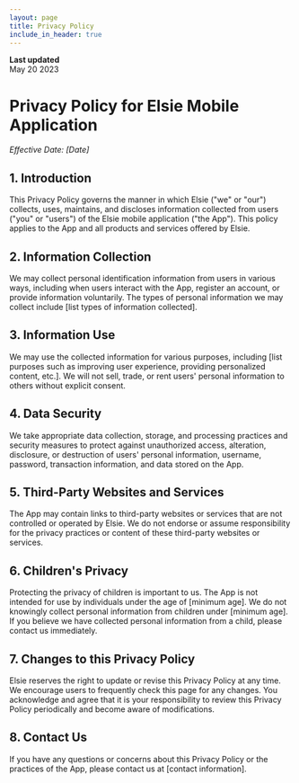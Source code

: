 ```yaml
---
layout: page
title: Privacy Policy
include_in_header: true
---
```


**Last updated**  
May 20 2023

# Privacy Policy for Elsie Mobile Application

_Effective Date: [Date]_

## 1. Introduction

This Privacy Policy governs the manner in which Elsie ("we" or "our") collects, uses, maintains, and discloses information collected from users ("you" or "users") of the Elsie mobile application ("the App"). This policy applies to the App and all products and services offered by Elsie.

## 2. Information Collection

We may collect personal identification information from users in various ways, including when users interact with the App, register an account, or provide information voluntarily. The types of personal information we may collect include [list types of information collected].

## 3. Information Use

We may use the collected information for various purposes, including [list purposes such as improving user experience, providing personalized content, etc.]. We will not sell, trade, or rent users' personal information to others without explicit consent.

## 4. Data Security

We take appropriate data collection, storage, and processing practices and security measures to protect against unauthorized access, alteration, disclosure, or destruction of users' personal information, username, password, transaction information, and data stored on the App.

## 5. Third-Party Websites and Services

The App may contain links to third-party websites or services that are not controlled or operated by Elsie. We do not endorse or assume responsibility for the privacy practices or content of these third-party websites or services.

## 6. Children's Privacy

Protecting the privacy of children is important to us. The App is not intended for use by individuals under the age of [minimum age]. We do not knowingly collect personal information from children under [minimum age]. If you believe we have collected personal information from a child, please contact us immediately.

## 7. Changes to this Privacy Policy

Elsie reserves the right to update or revise this Privacy Policy at any time. We encourage users to frequently check this page for any changes. You acknowledge and agree that it is your responsibility to review this Privacy Policy periodically and become aware of modifications.

## 8. Contact Us

If you have any questions or concerns about this Privacy Policy or the practices of the App, please contact us at [contact information].
